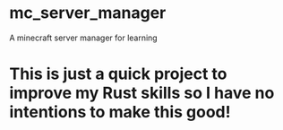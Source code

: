 # mc_server_manager
A minecraft server manager for learning

# This is just a quick project to improve my Rust skills so I have no intentions to make this good!
